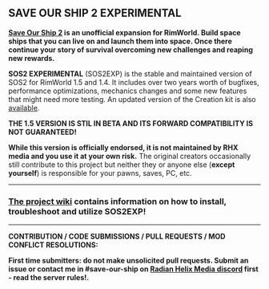 ## SAVE OUR SHIP 2 EXPERIMENTAL

**[Save Our Ship 2](https://steamcommunity.com/sharedfiles/filedetails/?id=1909914131) is an unofficial expansion for RimWorld. Build space ships that you can live on and launch them into space. Once there continue your story of survival overcoming new challenges and reaping new rewards.**

**SOS2 EXPERIMENTAL** (SOS2EXP) is the stable and maintained version of SOS2 for RimWorld 1.5 and 1.4. It includes over two years worth of bugfixes, performance optimizations, mechanics changes and some new features that might need more testing. An updated version of the Creation kit is also [available](https://github.com/SonicTHI/SaveOurShip2CreationKit).

**THE 1.5 VERSION IS STIL IN BETA AND ITS FORWARD COMPATIBILITY IS NOT GUARANTEED!**

**While this version is officially endorsed, it is not maintained by RHX media and you use it at your own risk.** The original creators occasionally still contribute to this project but neither they or anyone else (**except yourself**) is responsible for your pawns, saves, PC, etc.
___
### **[The project wiki](https://github.com/SonicTHI/SaveOurShip2Experimental/wiki) contains information on how to install, troubleshoot and utilize SOS2EXP!**
___
**CONTRIBUTION / CODE SUBMISSIONS / PULL REQUESTS / MOD CONFLICT RESOLUTIONS:**

**First time submitters: do not make unsolicited pull requests. Submit an issue or contact me in #save-our-ship on [Radian Helix Media discord](https://discord.gg/GK7nqgu) first - read the server rules!.**
